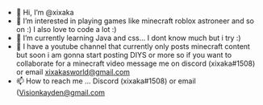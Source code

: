 - 👋 Hi, I’m @xixaka
- 👀 I’m interested in playing games like minecraft roblox astroneer and so on :) I also love to code a lot :)
- 🌱 I’m currently learning Java and css... I dont know much but i try :)
- 💞️ I have a youtube channel that currently only posts minecraft content but soon i am gonna start posting DIYS or more so if you want to collaborate for a minecraft video message me on discord (xixaka#1508) or email xixakasworld@gmail.com
- 📫 How to reach me ... Discord (xixaka#1508) or email (Visionkayden@gmail.com

<!---
xixaka/xixaka is a ✨ special ✨ repository because its `README.md` (this file) appears on your GitHub profile.
You can click the Preview link to take a look at your changes.
--->

